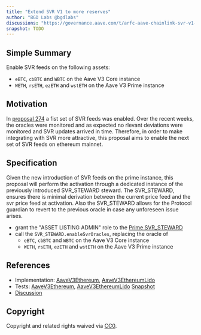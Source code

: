 ```yaml
---
title: "Extend SVR V1 to more reserves"
author: "BGD Labs @bgdlabs"
discussions: "https://governance.aave.com/t/arfc-aave-chainlink-svr-v1-phase-1-activation/21247"
snapshot: TODO
---
```


## Simple Summary

Enable SVR feeds on the following assets:

- `eBTC`, `cbBTC` and `WBTC` on the Aave V3 Core instance
- `WETH`, `rsETH`, `ezETH` and `wstETH` on the Aave V3 Prime instance

## Motivation

In [proposal 274](https://vote.onaave.com/proposal/?proposalId=274) a fist set of SVR feeds was enabled.
Over the recent weeks, the oracles were monitored and as expected no rlevant deviations were monitored and SVR updates arrived in time. Therefore, in order to make integrating with SVR more attractive, this proposal aims to enable the next set of SVR feeds on ethereum mainnet.

## Specification

Given the new introduction of SVR feeds on the prime instance, this proposal will perform the activation through a dedicated instance of the previously introduced SVR_STEWARD steward.
The SVR_STEWARD, ensures there is minimal derivation between the current price feed and the svr price feed at activation.
Also the SVR_STEWARD allows for the Protocol guardian to revert to the previous oracle in case any unforeseen issue arises.

- grant the "ASSET LISTING ADMIN" role to the [Prime SVR_STEWARD](https://etherscan.io/address/0x84f2C90f2D66E700baA4CF3cbF66bE7D8f21Bd87)
- call the `SVR_STEWARD.enableSvrOracles`, replacing the oracle of
  - `eBTC`, `cbBTC` and `WBTC` on the Aave V3 Core instance
  - `WETH`, `rsETH`, `ezETH` and `wstETH` on the Aave V3 Prime instance

## References

- Implementation: [AaveV3Ethereum](https://github.com/bgd-labs/aave-proposals-v3/blob/main/src/20250429_Multi_ExtendSVRV1ToMoreReserves/AaveV3Ethereum_ExtendSVRV1ToMoreReserves_20250429.sol), [AaveV3EthereumLido](https://github.com/bgd-labs/aave-proposals-v3/blob/main/src/20250429_Multi_ExtendSVRV1ToMoreReserves/AaveV3EthereumLido_ExtendSVRV1ToMoreReserves_20250429.sol)
- Tests: [AaveV3Ethereum](https://github.com/bgd-labs/aave-proposals-v3/blob/main/src/20250429_Multi_ExtendSVRV1ToMoreReserves/AaveV3Ethereum_ExtendSVRV1ToMoreReserves_20250429.t.sol), [AaveV3EthereumLido](https://github.com/bgd-labs/aave-proposals-v3/blob/main/src/20250429_Multi_ExtendSVRV1ToMoreReserves/AaveV3EthereumLido_ExtendSVRV1ToMoreReserves_20250429.t.sol)
  [Snapshot](TODO)
- [Discussion](https://governance.aave.com/t/arfc-aave-chainlink-svr-v1-phase-1-activation/21247)

## Copyright

Copyright and related rights waived via [CC0](https://creativecommons.org/publicdomain/zero/1.0/).
